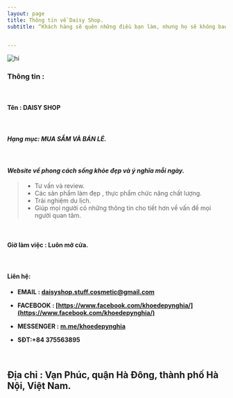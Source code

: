 ```yaml
---
layout: page
title: Thông tin về Daisy Shop.
subtitle: “Khách hàng sẽ quên những điều bạn làm, nhưng họ sẽ không bao giờ quên những cảm nhận mà bạn mang đến cho họ.”


---
```

![hi](img/calm-down.png)

### Thông tin :
&nbsp;
#### Tên : DAISY SHOP
&nbsp;
####  _Hạng mục: MUA SẮM VÀ BÁN LẺ._
&nbsp;

#### _Website về phong cách sống khỏe đẹp và ý nghĩa mỗi ngày._
  
  > - Tư vấn và review.
  > - Các sản phẩm làm đẹp , thực phẩm chức năng chất lượng.
  > - Trải nghiệm du lịch. 
  > - Giúp mọi người có những thông tin cho tiết hơn về vấn đề mọi người quan tâm.

&nbsp;
#### Giờ làm việc : Luôn mở cửa.
&nbsp;
#### Liên hệ:

- **EMAIL : [daisyshop.stuff.cosmetic@gmail.com](daisyshop.stuff.cosmetic@gmail.com)**

- **FACEBOOK : [https://www.facebook.com/khoedepynghia/](https://www.facebook.com/khoedepynghia/)**

- **MESSENGER : [m.me/khoedepynghia](m.me/khoedepynghia)**

- **SĐT:+84 375563895**

&nbsp;

## Địa chỉ : Vạn Phúc, quận Hà Đông, thành phố Hà Nội, Việt Nam. 

&nbsp;
&nbsp;

 
